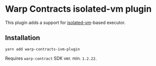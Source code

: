 # Warp Contracts isolated-vm plugin

This plugin adds a support for [isolated-vm](https://github.com/laverdet/isolated-vm#isolated-vm----access-to-multiple-isolates-in-nodejs)-based executor.

## Installation
`yarn add warp-contracts-ivm-plugin`

Requires `warp-contract` SDK ver. min. `1.2.22`.

